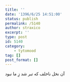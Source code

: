```yaml
---
title: ''
date: '1396/6/25 14:51:00'
status: publish
permalink: /5140
author: straxico
excerpt: ''
type: post
id: 5140
category:
    - tytomood
tag: []
post_format: []
---
```

آن نخل ناخلف که تبر شد زِ ما نبود